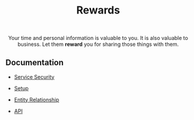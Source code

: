 <h1 align="center">Rewards</h1>

<br/>

<p align="center"> Your time and personal information is valuable to you. It is also
valuable to business. Let them <strong>reward</strong> you for sharing those things
with them.</p>

## Documentation

- [Service Security](docs/course.md)

- [Setup](docs/setup.md)

- [Entity Relationship](docs/entity-relationship.md)

- [API](docs/api.md)
